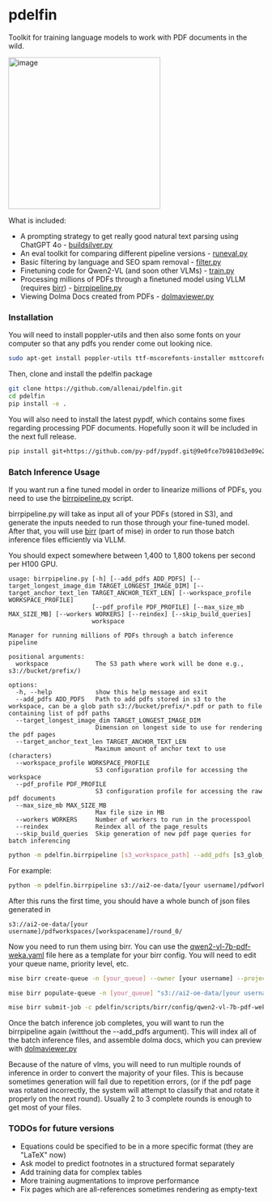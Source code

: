 # pdelfin

Toolkit for training language models to work with PDF documents in the wild.

<img src="https://github.com/user-attachments/assets/984a645c-096d-4b9a-9c5b-44063004cd8c" alt="image" width="300"/>


What is included:
 - A prompting strategy to get really good natural text parsing using ChatGPT 4o - [buildsilver.py](https://github.com/allenai/pdelfin/blob/main/pdelfin/data/buildsilver.py)
 - An eval toolkit for comparing different pipeline versions - [runeval.py](https://github.com/allenai/pdelfin/blob/main/pdelfin/eval/runeval.py)
 - Basic filtering by language and SEO spam removal - [filter.py](https://github.com/allenai/pdelfin/blob/main/pdelfin/filter/filter.py)
 - Finetuning code for Qwen2-VL (and soon other VLMs) - [train.py](https://github.com/allenai/pdelfin/blob/main/pdelfin/train/train.py)
 - Processing millions of PDFs through a finetuned model using VLLM (requires [birr](https://github.com/allenai/mise/tree/main/birr)) - [birrpipeline.py](https://github.com/allenai/pdelfin/blob/main/pdelfin/birrpipeline.py)
 - Viewing Dolma Docs created from PDFs - [dolmaviewer.py](https://github.com/allenai/pdelfin/blob/main/pdelfin/viewer/dolmaviewer.py)

### Installation

You will need to install poppler-utils and then also some fonts on your computer so that any pdfs you render come out looking nice.

```bash
sudo apt-get install poppler-utils ttf-mscorefonts-installer msttcorefonts fonts-crosextra-caladea fonts-crosextra-carlito gsfonts lcdf-typetools
```

Then, clone and install the pdelfin package
```bash
git clone https://github.com/allenai/pdelfin.git
cd pdelfin
pip install -e .
```

You will also need to install the latest pypdf, which contains some fixes regarding processing PDF documents. Hopefully soon it will be included in the next full release.
```bash
pip install git+https://github.com/py-pdf/pypdf.git@9e0fce7b9810d3e09e2af66481ea3429c42e0d11
```

### Batch Inference Usage

If you want run a fine tuned model in order to linearize millions of PDFs, you need to use the [birrpipeline.py](https://github.com/allenai/pdelfin/blob/main/pdelfin/birrpipeline.py) script.

birrpipeline.py will take as input all of your PDFs (stored in S3), and generate the inputs needed to run those through your fine-tuned model.
After that, you will use [birr](https://github.com/allenai/mise/tree/main/birr) (part of mise) in order to run those batch inference files efficiently via VLLM.

You should expect somewhere between 1,400 to 1,800 tokens per second per H100 GPU.

```
usage: birrpipeline.py [-h] [--add_pdfs ADD_PDFS] [--target_longest_image_dim TARGET_LONGEST_IMAGE_DIM] [--target_anchor_text_len TARGET_ANCHOR_TEXT_LEN] [--workspace_profile WORKSPACE_PROFILE]
                       [--pdf_profile PDF_PROFILE] [--max_size_mb MAX_SIZE_MB] [--workers WORKERS] [--reindex] [--skip_build_queries]
                       workspace

Manager for running millions of PDFs through a batch inference pipeline

positional arguments:
  workspace             The S3 path where work will be done e.g., s3://bucket/prefix/)

options:
  -h, --help            show this help message and exit
  --add_pdfs ADD_PDFS   Path to add pdfs stored in s3 to the workspace, can be a glob path s3://bucket/prefix/*.pdf or path to file containing list of pdf paths
  --target_longest_image_dim TARGET_LONGEST_IMAGE_DIM
                        Dimension on longest side to use for rendering the pdf pages
  --target_anchor_text_len TARGET_ANCHOR_TEXT_LEN
                        Maximum amount of anchor text to use (characters)
  --workspace_profile WORKSPACE_PROFILE
                        S3 configuration profile for accessing the workspace
  --pdf_profile PDF_PROFILE
                        S3 configuration profile for accessing the raw pdf documents
  --max_size_mb MAX_SIZE_MB
                        Max file size in MB
  --workers WORKERS     Number of workers to run in the processpool
  --reindex             Reindex all of the page_results
  --skip_build_queries  Skip generation of new pdf page queries for batch inferencing
```

```bash
python -m pdelfin.birrpipeline [s3_workspace_path] --add_pdfs [s3_glob_path or path to file with s3 paths (one per line)]
```

For example:
```bash
python -m pdelfin.birrpipeline s3://ai2-oe-data/[your username]/pdfworkspaces/[workspacename] --pdf_profile s2 --add_pdfs s3://ai2-oe-data/jakep/gnarly_pdfs/*.pdf
```

After this runs the first time, you should have a whole bunch of json files generated in 

`s3://ai2-oe-data/[your username]/pdfworkspaces/[workspacename]/round_0/`

Now you need to run them using birr. 
You can use the [qwen2-vl-7b-pdf-weka.yaml](https://github.com/allenai/pdelfin/blob/main/scripts/birr/config/qwen2-vl-7b-pdf-weka.yaml) file here as a template for your birr config.
You will need to edit your queue name, priority level, etc.

```bash
mise birr create-queue -n [your_queue] --owner [your username] --project ai2-oe-data 

mise birr populate-queue -n [your_queue] "s3://ai2-oe-data/[your username]/pdfworkspaces/[workspacename]/inference_inputs/round_0/*.jsonl"

mise birr submit-job -c pdelfin/scripts/birr/config/qwen2-vl-7b-pdf-weka-customized.yaml
```

Once the batch inference job completes, you will want to run the birrpipeline again (witthout the --add_pdfs argument). This will index all of the 
batch inference files, and assemble dolma docs, which you can preview with [dolmaviewer.py](https://github.com/allenai/pdelfin/blob/main/pdelfin/viewer/dolmaviewer.py)

Because of the nature of vlms, you will need to run multiple rounds of inference in order to convert the majority of your files. This is because
sometimes generation will fail due to repetition errors, (or if the pdf page was rotated incorrectly, the system will attempt to classify that and rotate it properly on
the next round). Usually 2 to 3 complete rounds is enough to get most of your files.


### TODOs for future versions
 - Equations could be specified to be in a more specific format (they are "LaTeX" now)
 - Ask model to predict footnotes in a structured format separately
 - Add training data for complex tables
 - More training augmentations to improve performance
 - Fix pages which are all-references sometimes rendering as empty-text
 

